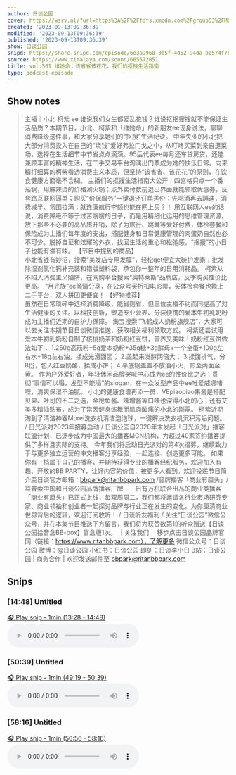 ```yaml
---
author: 日谈公园
cover: https://wsrv.nl/?url=https%3A%2F%2Ffdfs.xmcdn.com%2Fgroup53%2FM08%2F04%2F7F%2FwKgLfFxFi1DyK_sOAAIVVH_yP2g776.jpg&w=200&h=200
created: '2023-09-13T09:36:39'
modified: '2023-09-13T09:36:39'
published: '2023-09-13T09:36:39'
show: 日谈公园
snipd: https://share.snipd.com/episode/6e3a9968-0b5f-4d52-94da-b0574f7bfe25
source: https://www.ximalaya.com/sound/665672051
title: vol.561 维她命：该省省该花花，我们的抠搜生活指南
type: podcast-episode
---
```



## Show notes
> 主播｜小北 柯紫 ee 
> 谁说我们女生都爱乱花钱？谁说抠抠搜搜就不能保证生活品质？本期节目，小北、柯紫和「维她命」的新朋友ee现身说法，聊聊消费降级这件事，和大家分享她们的“抠搜”生活秘诀。 
> 中年失业的小北把大部分消费投入在自己的“烧钱”爱好弗拉门戈之中，从叮咚买菜到亲自逛菜场，选择在生活细节中节省点点滴滴。95后代表ee每月还车贷房贷，还能兼顾丰富的精神生活，在二手交易平台淘演出门票成为她的快乐日常。向来精打细算的柯紫看透消费主义本质，但坚持“该省省、该花花”的原则，在饮食健康方面毫不含糊。 
> 主播们的抠搜生活指南大公开！四宫格只点一个番茄锅，用麻辣烫的价格涮火锅；点外卖付款前退出界面就能领取优惠券，反套路互联网逼单；购买“价保服务”一键退还订单差价；先喝酒再去蹦迪，消费减半、氛围拉满；就连廉航行李额也能在网上买？！ 
> 用互联网人ee的话说，消费降级不等于过苦嗖嗖的日子，而是用精细化运用的思维管理资源。放下那些不必要的高品质开销，除了为旅行、跳舞等爱好付费，体检套餐和保险成为主播们每年度的支出，搭配健身和日常健康管理的肉蛋奶自然也必不可少。脱掉自证和炫耀的外衣，找回生活的重心和松弛感，“抠搜”的小日子也能有滋有味。 
> 【节目中提到的商品】  
> 小北省钱有妙招，搜索“美发店专用发膜”，轻松get便宜大碗护发素；批发除湿剂氯化钙补充装和错版塑料袋，承包你一整年的日用消耗品。 
> 柯紫从不陷入消费主义陷阱，在网购平台搜索“奥特莱斯”品牌店，反季购买性价比更高。 
> “月光族”ee倾情分享，在公众号买折扣电影票，买体检套餐也能上二手平台，双人拼团更便宜！ 
> 【好物推荐】  
> 虽然在日常琐碎中选择消费降级、能省则省，但三位主播不约而同提高了对生活健康的关注。以科技创新，塑造专业营养、分装便携的爱本牛初乳奶粉成为主播们近期的自护力保障。 
> 淘宝搜索“飞鹤成人奶粉旗舰店”，大家可以去关注本期节目日谈微信推送，获取相关福利领取方式。 
> 柯紫还尝试用爱本牛初乳奶粉自制了核桃奶茶和奶粉红豆饼，营养又美味！奶粉红豆饼做法如下： 
> 1.250g高筋粉+5g爱本奶粉+35g糖+3g酵母+一个全蛋+100g左右水+18g左右油，揉成光滑面团； 
> 2.盖起来发酵两倍大； 
> 3.揉面排气，分8份，包入红豆奶酪，揉成小饼； 
> 4.平底锅盖盖不放油小火，煎至两面金黄。 
> 作为户外爱好者，年轻休闲品牌哭喊中心成为ee的性价比之选；贯彻“事情可以塌，发型不能塌”的slogan，在一众发型产品中ee唯爱威娜啫喱，清爽保湿不油腻。 
> 小北的健康食谱再添一员，VEpiaopiao果酱是搭配贝果、吐司的不二之选，金枪鱼酱、味增酱等口味也深得小北的心；还有艾美多精油贴布，成为了常因健身练舞而肌肉酸痛的小北的刚需。 
> 柯紫近期淘到了清洁神器Morei洗衣机清洁泡泡球，一键解决洗衣机沉积污垢问题。 
> / 日光派对2023年招募启动 /  日谈公园自2020年末发起「日光派对」播客联盟计划，已逐步成为中国最大的播客MCN机构，为超过40家签约播客提供了多样且实际的支持。
> 今年我们将启动日光派对的第4次招募，继续致力于与更多独立运营的中文播客分享经验，一起连接、创造更多可能。
> 如果你有一档属于自己的播客，并期待获得专业的播客经纪服务，欢迎加入有趣、开放的BB PARTY，让好内容的价值，被更多人看到。欢迎投递节目简介至日谈官方邮箱：bbpark@ritanbbpark.com   /品牌播客「商业有厘头」/  益普索中国和日谈公园品牌播客厂牌——日有万机联合出品的商业类播客「商业有厘头」已正式上线，每双周周二，我们都将邀请各行业市场研究专家、商业领袖和创业者一起探讨品牌与行业正在发生的变化，为你厘清商业世界背后的逻辑，欢迎订阅收听！   / 日谈听友福利 /  关注“日谈公园”微信公众号，并在本集节目推送下方留言，我们将为获赞数第1的听众赠送【日谈公园拾音盒BB-box】盲盒版1次。   ｜关注我们｜  移步点击日谈公园品牌官网（链接：https://www.ritanbbpark.com），了解更多 微信公众号：日谈公园 微博：@日谈公园 小红书：日谈公园 即刻：日谈李小日 B站：日谈公园   | 商务合作 |  欢迎发送邮件至 bbpark@ritanbbpark.com

## Snips
### [14:48] Untitled
[🎧 Play snip - 1min️ (13:28 - 14:48)](https://share.snipd.com/snip/e70514a9-277d-46e0-b935-a9e0b28997df)
<audio controls> <source src="https://jt.ximalaya.com//GKwRIJEI2bRYAprmVQJa5K8D.m4a?channel=rss&album_id=5574153&track_id=665672051&uid=59126029&jt=https://aod.cos.tx.xmcdn.com/storages/6d0a-audiofreehighqps/E8/75/GKwRIJEI2bRYAprmVQJa5K8D.m4a#t=13:28,14:48"> </audio>
### [50:39] Untitled
[🎧 Play snip - 1min️ (49:19 - 50:39)](https://share.snipd.com/snip/1c083fad-d8ec-4db0-bf23-696f4b7ba4f2)
<audio controls> <source src="https://jt.ximalaya.com//GKwRIJEI2bRYAprmVQJa5K8D.m4a?channel=rss&album_id=5574153&track_id=665672051&uid=59126029&jt=https://aod.cos.tx.xmcdn.com/storages/6d0a-audiofreehighqps/E8/75/GKwRIJEI2bRYAprmVQJa5K8D.m4a#t=49:19,50:39"> </audio>
### [58:16] Untitled
[🎧 Play snip - 1min️ (56:56 - 58:16)](https://share.snipd.com/snip/711025b8-0da8-41e9-856c-7790b2168691)
<audio controls> <source src="https://jt.ximalaya.com//GKwRIJEI2bRYAprmVQJa5K8D.m4a?channel=rss&album_id=5574153&track_id=665672051&uid=59126029&jt=https://aod.cos.tx.xmcdn.com/storages/6d0a-audiofreehighqps/E8/75/GKwRIJEI2bRYAprmVQJa5K8D.m4a#t=56:56,58:16"> </audio>
